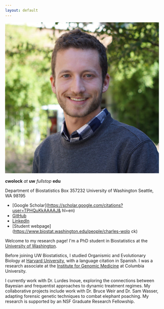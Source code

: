 ```yaml
---
layout: default
---
```


<img class="profile-picture" src="prof_pic.jpg">

**cwolock** *at* **uw** *fullstop* **edu**

Department of Biostatistics
Box 357232
University of Washington
Seattle, WA 98195

* [Google Scholar](https://scholar.google.com/citations?user=TPHQuKkAAAAJ&
hl=en)
* [GitHub](https://github.com/cwolock)
* [LinkedIn](https://www.linkedin.com/in/charles-wolock-918974121/)
* [Student webpage](https://www.biostat.washington.edu/people/charles-wolo
ck)

Welcome to my research page! I'm a PhD student in Biostatistics at the [University of Washington](http://biostat.washington.edu/).

Before joining UW Biostatistics, I studied Organismic and Evolutionary Biology at [Harvard University](http://oeb.harvard.edu/), with a language citation in Spanish. I was a research associate at the [Institute for Genomic Medicine](http://igm.columbia.edu) at Columbia University.

I currently work with Dr. Lurdes Inoue, exploring the connections between Bayesian and frequentist approaches to dynamic treatment regimes. My collaborative projects include work with Dr. Bruce Weir and Dr. Sam Wasser, adapting forensic genetic techniques to combat elephant poaching. My research is supported by an NSF Graduate Research Fellowship.
